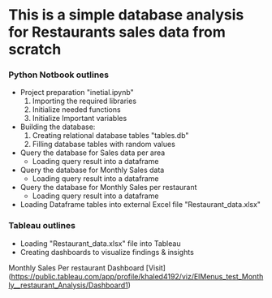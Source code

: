 # This is a simple database analysis for Restaurants sales data from scratch

### Python Notbook outlines

* Project preparation "inetial.ipynb"
    1. Importing the required libraries
    2. Initialize needed functions
    3. Initialize Important variables
* Building the database:
    1. Creating relational database tables "tables.db"
    2. Filling database tables with random values
* Query the database for Sales data per area
    - Loading query result into a dataframe
* Query the database for Monthly Sales data
    - Loading query result into a dataframe
* Query the database for Monthly Sales per restaurant
    - Loading query result into a dataframe
* Loading Dataframe tables into external Excel file "Restaurant_data.xlsx"

### Tableau outlines

* Loading "Restaurant_data.xlsx" file into Tableau
* Creating dashboards to visualize findings & insights

Monthly Sales Per restaurant Dashboard [Visit] (https://public.tableau.com/app/profile/khaled4192/viz/ElMenus_test_Monthly__restaurant_Analysis/Dashboard1)


